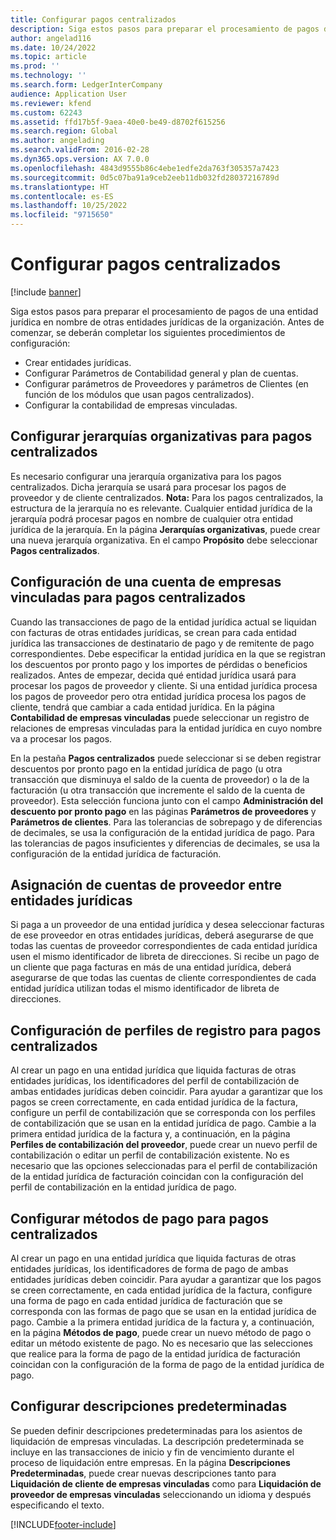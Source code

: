 ```yaml
---
title: Configurar pagos centralizados
description: Siga estos pasos para preparar el procesamiento de pagos de una entidad jurídica en nombre de otras entidades jurídicas de la organización.
author: angelad116
ms.date: 10/24/2022
ms.topic: article
ms.prod: ''
ms.technology: ''
ms.search.form: LedgerInterCompany
audience: Application User
ms.reviewer: kfend
ms.custom: 62243
ms.assetid: ffd17b5f-9aea-40e0-be49-d8702f615256
ms.search.region: Global
ms.author: angelading
ms.search.validFrom: 2016-02-28
ms.dyn365.ops.version: AX 7.0.0
ms.openlocfilehash: 4843d9555b86c4ebe1edfe2da763f305357a7423
ms.sourcegitcommit: 0d5c07ba91a9ceb2eeb11db032fd28037216789d
ms.translationtype: HT
ms.contentlocale: es-ES
ms.lasthandoff: 10/25/2022
ms.locfileid: "9715650"
---
```

# <a name="set-up-centralized-payments"></a>Configurar pagos centralizados

[!include [banner](../includes/banner.md)]

Siga estos pasos para preparar el procesamiento de pagos de una entidad jurídica en nombre de otras entidades jurídicas de la organización. Antes de comenzar, se deberán completar los siguientes procedimientos de configuración:

-   Crear entidades jurídicas.
-   Configurar Parámetros de Contabilidad general y plan de cuentas.
-   Configurar parámetros de Proveedores y parámetros de Clientes (en función de los módulos que usan pagos centralizados).
-   Configurar la contabilidad de empresas vinculadas.

## <a name="set-up-an-organizational-hierarchy-for-centralized-payments"></a>Configurar jerarquías organizativas para pagos centralizados
Es necesario configurar una jerarquía organizativa para los pagos centralizados. Dicha jerarquía se usará para procesar los pagos de proveedor y de cliente centralizados. **Nota:** Para los pagos centralizados, la estructura de la jerarquía no es relevante. Cualquier entidad jurídica de la jerarquía podrá procesar pagos en nombre de cualquier otra entidad jurídica de la jerarquía. En la página **Jerarquías organizativas**, puede crear una nueva jerarquía organizativa. En el campo **Propósito** debe seleccionar **Pagos centralizados**. 

## <a name="set-up-an-intercompany-account-for-centralized-payments"></a>Configuración de una cuenta de empresas vinculadas para pagos centralizados
Cuando las transacciones de pago de la entidad jurídica actual se liquidan con facturas de otras entidades jurídicas, se crean para cada entidad jurídica las transacciones de destinatario de pago y de remitente de pago correspondientes. Debe especificar la entidad jurídica en la que se registran los descuentos por pronto pago y los importes de pérdidas o beneficios realizados. Antes de empezar, decida qué entidad jurídica usará para procesar los pagos de proveedor y cliente. Si una entidad jurídica procesa los pagos de proveedor pero otra entidad jurídica procesa los pagos de cliente, tendrá que cambiar a cada entidad jurídica. En la página **Contabilidad de empresas vinculadas** puede seleccionar un registro de relaciones de empresas vinculadas para la entidad jurídica en cuyo nombre va a procesar los pagos. 

En la pestaña **Pagos centralizados** puede seleccionar si se deben registrar descuentos por pronto pago en la entidad jurídica de pago (u otra transacción que disminuya el saldo de la cuenta de proveedor) o la de la facturación (u otra transacción que incremente el saldo de la cuenta de proveedor). Esta selección funciona junto con el campo **Administración del descuento por pronto pago** en las páginas **Parámetros de proveedores** y **Parámetros de clientes**. Para las tolerancias de sobrepago y de diferencias de decimales, se usa la configuración de la entidad jurídica de pago. Para las tolerancias de pagos insuficientes y diferencias de decimales, se usa la configuración de la entidad jurídica de facturación.

## <a name="map-vendor-accounts-across-legal-entities"></a>Asignación de cuentas de proveedor entre entidades jurídicas
Si paga a un proveedor de una entidad jurídica y desea seleccionar facturas de ese proveedor en otras entidades jurídicas, deberá asegurarse de que todas las cuentas de proveedor correspondientes de cada entidad jurídica usen el mismo identificador de libreta de direcciones. Si recibe un pago de un cliente que paga facturas en más de una entidad jurídica, deberá asegurarse de que todas las cuentas de cliente correspondientes de cada entidad jurídica utilizan todas el mismo identificador de libreta de direcciones.

## <a name="set-up-posting-profiles-for-centralized-payments"></a>Configuración de perfiles de registro para pagos centralizados
Al crear un pago en una entidad jurídica que liquida facturas de otras entidades jurídicas, los identificadores del perfil de contabilización de ambas entidades jurídicas deben coincidir. Para ayudar a garantizar que los pagos se creen correctamente, en cada entidad jurídica de la factura, configure un perfil de contabilización que se corresponda con los perfiles de contabilización que se usan en la entidad jurídica de pago. Cambie a la primera entidad jurídica de la factura y, a continuación, en la página **Perfiles de contabilización del proveedor**, puede crear un nuevo perfil de contabilización o editar un perfil de contabilización existente. No es necesario que las opciones seleccionadas para el perfil de contabilización de la entidad jurídica de facturación coincidan con la configuración del perfil de contabilización en la entidad jurídica de pago.

## <a name="set-up-methods-of-payment-for-centralized-payments"></a>Configurar métodos de pago para pagos centralizados
Al crear un pago en una entidad jurídica que liquida facturas de otras entidades jurídicas, los identificadores de forma de pago de ambas entidades jurídicas deben coincidir. Para ayudar a garantizar que los pagos se creen correctamente, en cada entidad jurídica de la factura, configure una forma de pago en cada entidad jurídica de facturación que se corresponda con las formas de pago que se usan en la entidad jurídica de pago. Cambie a la primera entidad jurídica de la factura y, a continuación, en la página **Métodos de pago**, puede crear un nuevo método de pago o editar un método existente de pago. No es necesario que las selecciones que realice para la forma de pago de la entidad jurídica de facturación coincidan con la configuración de la forma de pago de la entidad jurídica de pago.

## <a name="set-up-default-descriptions"></a>Configurar descripciones predeterminadas
Se pueden definir descripciones predeterminadas para los asientos de liquidación de empresas vinculadas. La descripción predeterminada se incluye en las transacciones de inicio y fin de vencimiento durante el proceso de liquidación entre empresas. En la página **Descripciones Predeterminadas**, puede crear nuevas descripciones tanto para **Liquidación de cliente de empresas vinculadas** como para **Liquidación de proveedor de empresas vinculadas** seleccionando un idioma y después especificando el texto.





[!INCLUDE[footer-include](../../includes/footer-banner.md)]
